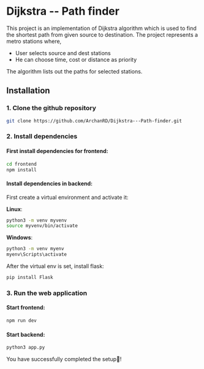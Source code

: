 
# Dijkstra -- Path finder

This project is an implementation of Dijkstra algorithm which is used to find the shortest path from given source to destination. The project represents a metro stations where,

- User selects source and dest stations
- He can choose time, cost or distance as priority

The algorithm lists out the paths for selected stations.

## Installation
### 1. Clone the github repository
```bash
git clone https://github.com/ArchanRD/Dijkstra---Path-finder.git
```
### 2. Install dependencies
#### First install dependencies for frontend:
```bash
cd frontend
npm install
```
#### Install dependencies in backend: 
First create a virtual environment and activate it:

**Linux**:

```bash
python3 -m venv myvenv
source myvenv/bin/activate
```

**Windows**:

```bash
python3 -m venv myenv
myenv\Scripts\activate
```

After the virtual env is set, install flask:
```bash
pip install Flask
```

### 3. Run the web application
#### Start frontend:
```bash
npm run dev
```

#### Start backend:
```bash
python3 app.py
```

You have successfully completed the setup🎉!
